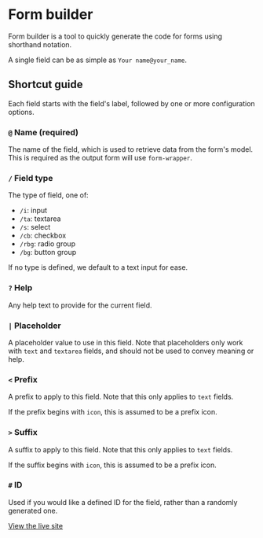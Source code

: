 # Form builder

Form builder is a tool to quickly generate the code for forms using shorthand notation.

A single field can be as simple as `Your name@your_name`.

## Shortcut guide

Each field starts with the field's label, followed by one or more configuration options.

### `@` Name (required)

The name of the field, which is used to retrieve data from the form's model. This is required as the output form will use `form-wrapper`.

### `/` Field type

The type of field, one of:

- `/i`: input
- `/ta`: textarea
- `/s`: select
- `/cb`: checkbox
- `/rbg`: radio group
- `/bg`: button group

If no type is defined, we default to a text input for ease.

### `?` Help

Any help text to provide for the current field.

### `|` Placeholder

A placeholder value to use in this field. Note that placeholders only work with `text` and `textarea` fields, and should not be used to convey meaning or help.

### `<` Prefix

A prefix to apply to this field. Note that this only applies to `text` fields.

If the prefix begins with `icon`, this is assumed to be a prefix icon.

### `>` Suffix

A suffix to apply to this field. Note that this only applies to `text` fields.

If the suffix begins with `icon`, this is assumed to be a prefix icon.

### `#` ID

Used if you would like a defined ID for the field, rather than a randomly generated one.

[View the live site](https://lewishowles.github.io/form-builder/)
